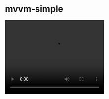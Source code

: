 # mvvm-simple
<video width="320" height="240" controls>
  <source src="mvvm.mp4" type="video/mp4">
  error
</video>
